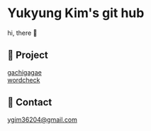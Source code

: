 Yukyung Kim's git hub
====  

hi, there 👻




📂 Project 
----
<a href="https://github.com/yukyung123/gachigagae"> gachigagae </a>  
<a href="https://github.com/wordcheck/wordcheck-web"> wordcheck </a>



📧 Contact
----
ygim36204@gmail.com
